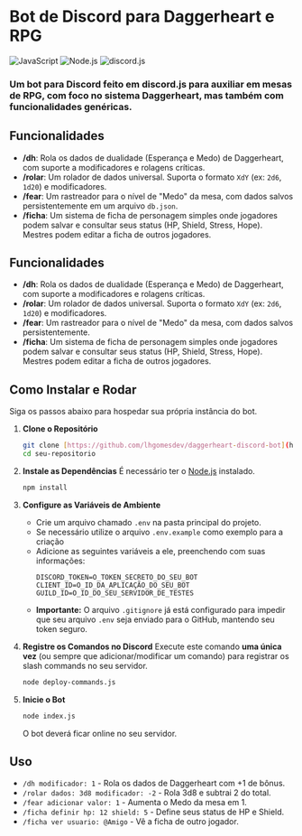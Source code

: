 # Bot de Discord para Daggerheart e RPG

![JavaScript](https://img.shields.io/badge/JavaScript-ES6%2B-F7DF1E?logo=javascript&logoColor=black)
![Node.js](https://img.shields.io/badge/Node.js-v20.x-339933?logo=node.js)
![discord.js](https://img.shields.io/badge/discord.js-v14-5865F2?logo=discord&logoColor=white)

### Um bot para Discord feito em discord.js para auxiliar em mesas de RPG, com foco no sistema Daggerheart, mas também com funcionalidades genéricas.

## Funcionalidades

- **/dh**: Rola os dados de dualidade (Esperança e Medo) de Daggerheart, com suporte a modificadores e rolagens críticas.
- **/rolar**: Um rolador de dados universal. Suporta o formato `XdY` (ex: `2d6`, `1d20`) e modificadores.
- **/fear**: Um rastreador para o nível de "Medo" da mesa, com dados salvos persistentemente em um arquivo `db.json`.
- **/ficha**: Um sistema de ficha de personagem simples onde jogadores podem salvar e consultar seus status (HP, Shield, Stress, Hope). Mestres podem editar a ficha de outros jogadores.

## Funcionalidades

- **/dh**: Rola os dados de dualidade (Esperança e Medo) de Daggerheart, com suporte a modificadores e rolagens críticas.
- **/rolar**: Um rolador de dados universal. Suporta o formato `XdY` (ex: `2d6`, `1d20`) e modificadores.
- **/fear**: Um rastreador para o nível de "Medo" da mesa, com dados salvos persistentemente.
- **/ficha**: Um sistema de ficha de personagem simples onde jogadores podem salvar e consultar seus status (HP, Shield, Stress, Hope). Mestres podem editar a ficha de outros jogadores.

## Como Instalar e Rodar

Siga os passos abaixo para hospedar sua própria instância do bot.

1.  **Clone o Repositório**
    ```bash
    git clone [https://github.com/lhgomesdev/daggerheart-discord-bot](https://github.com/lhgomesdev/daggerheart-discord-bot)
    cd seu-repositorio
    ```

2.  **Instale as Dependências**
    É necessário ter o [Node.js](https://nodejs.org/) instalado.
    ```bash
    npm install
    ```

3.  **Configure as Variáveis de Ambiente**
    - Crie um arquivo chamado `.env` na pasta principal do projeto.
    - Se necessário utilize o arquivo `.env.example` como exemplo para a criação
    - Adicione as seguintes variáveis a ele, preenchendo com suas informações:
      ```
      DISCORD_TOKEN=O_TOKEN_SECRETO_DO_SEU_BOT
      CLIENT_ID=O_ID_DA_APLICAÇÃO_DO_SEU_BOT
      GUILD_ID=O_ID_DO_SEU_SERVIDOR_DE_TESTES
      ```
    - **Importante:** O arquivo `.gitignore` já está configurado para impedir que seu arquivo `.env` seja enviado para o GitHub, mantendo seu token seguro.

4.  **Registre os Comandos no Discord**
    Execute este comando **uma única vez** (ou sempre que adicionar/modificar um comando) para registrar os slash commands no seu servidor.
    ```bash
    node deploy-commands.js
    ```

5.  **Inicie o Bot**
    ```bash
    node index.js
    ```
    O bot deverá ficar online no seu servidor.

## Uso

- `/dh modificador: 1` - Rola os dados de Daggerheart com +1 de bônus.
- `/rolar dados: 3d8 modificador: -2` - Rola 3d8 e subtrai 2 do total.
- `/fear adicionar valor: 1` - Aumenta o Medo da mesa em 1.
- `/ficha definir hp: 12 shield: 5` - Define seus status de HP e Shield.
- `/ficha ver usuario: @Amigo` - Vê a ficha de outro jogador.

